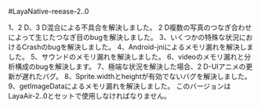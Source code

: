 #LayaNative-reease-2..0

1、2 D、3 D混合による不具合を解決しました。
2 D複数の写真のつなぎ合わせによって生じたつなぎ目のbugを解決しました。
3、いくつかの特殊な状況におけるCrashのbugを解決しました。
4、Android-jniによるメモリ漏れを解決しました。
5、サウンドのメモリ漏れを解決しました。
6、videoのメモリ漏れと分析構成のbugを解決します。
7、極端な状況を解決した場合、2 D-UIアニメの更新が遅れたバグ。
8、Sprite.widthとheightが有効でないバグを解決しました。
9、getImageDataによるメモリ漏れを解決しました。
このバージョンはLayaAir-2..0とセットで使用しなければなりません。
